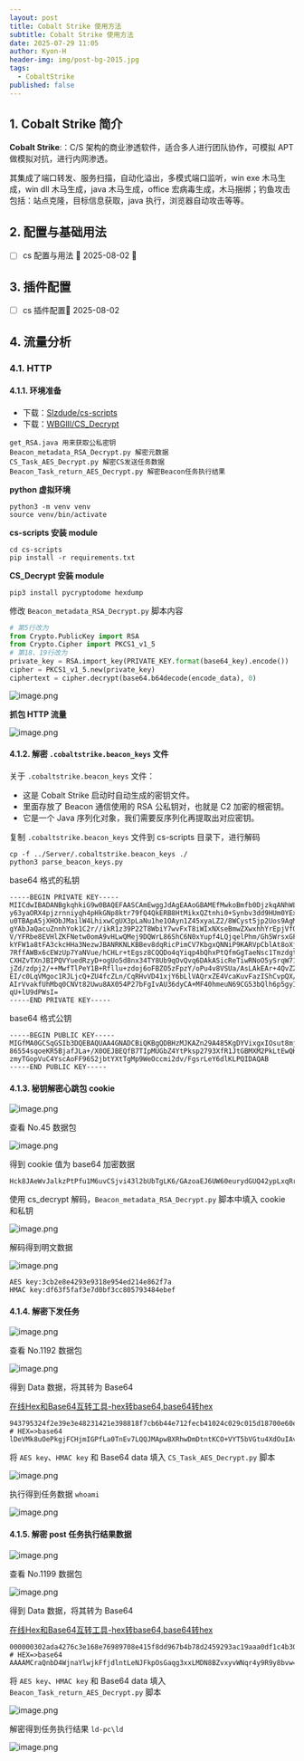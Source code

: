 ```yaml
---
layout: post
title: Cobalt Strike 使用方法
subtitle: Cobalt Strike 使用方法
date: 2025-07-29 11:05
author: Kyon-H
header-img: img/post-bg-2015.jpg
tags:
  - CobaltStrike
published: false
---
```

## 1. Cobalt Strike 简介

**Cobalt Strike**:：C/S 架构的商业渗透软件，适合多人进行团队协作，可模拟 APT 做模拟对抗，进行内网渗透。

其集成了端口转发、服务扫描，自动化溢出，多模式端口监听，win exe 木马生成，win dll 木马生成，java 木马生成，office 宏病毒生成，木马捆绑；钓鱼攻击包括：站点克隆，目标信息获取，java 执行，浏览器自动攻击等等。

## 2. 配置与基础用法

- [ ] cs 配置与用法 🛫 2025-08-02 🔼 

## 3. 插件配置

- [ ] cs 插件配置📅 2025-08-02 
## 4. 流量分析

### 4.1. HTTP

#### 4.1.1. 环境准备

- 下载：[Slzdude/cs-scripts](https://github.com/Slzdude/cs-scripts)
- 下载：[WBGlIl/CS_Decrypt](https://github.com/WBGlIl/CS_Decrypt)

```text
get_RSA.java 用来获取公私密钥
Beacon_metadata_RSA_Decrypt.py 解密元数据
CS_Task_AES_Decrypt.py 解密CS发送任务数据
Beacon_Task_return_AES_Decrypt.py 解密Beacon任务执行结果
```

**python 虚拟环境**

```shell
python3 -m venv venv
source venv/bin/activate
```

**cs-scripts 安装 module**

```shell
cd cs-scripts
pip install -r requirements.txt
```

**CS_Decrypt 安装 module**

```shell
pip3 install pycryptodome hexdump
```

修改 `Beacon_metadata_RSA_Decrypt.py` 脚本内容

```python
# 第5行改为
from Crypto.PublicKey import RSA  
from Crypto.Cipher import PKCS1_v1_5
# 第18、19行改为
private_key = RSA.import_key(PRIVATE_KEY.format(base64_key).encode())
cipher = PKCS1_v1_5.new(private_key)
ciphertext = cipher.decrypt(base64.b64decode(encode_data), 0)
```

![image.png](https://img.ghostliner.top/MNTJyW.png)

**抓包 HTTP 流量**

![image.png](https://img.ghostliner.top/BA3uKX.png)

#### 4.1.2. 解密 `.cobaltstrike.beacon_keys` 文件

关于 `.cobaltstrike.beacon_keys` 文件：
- 这是 Cobalt Strike 启动时自动生成的密钥文件。
- 里面存放了 Beacon 通信使用的 RSA 公私钥对，也就是 C2 加密的根密钥。
- 它是一个 Java 序列化对象，我们需要反序列化再提取出对应密钥。

复制 `.cobaltstrike.beacon_keys` 文件到 cs-scripts 目录下，进行解码

```shell
cp -f ../Server/.cobaltstrike.beacon_keys ./
python3 parse_beacon_keys.py
```

base64 格式的私钥

```
-----BEGIN PRIVATE KEY-----
MIICdwIBADANBgkqhkiG9w0BAQEFAASCAmEwggJdAgEAAoGBAMEfMwkoBmfb0DjzkqANhWLGDEg6
y63yaORX4pjzrnniyqh4pHkGNp8ktr79fQ4QkERB8HtMikxQZtnhi0+Synbv3dd9HUm0YExczY+Q
u0TBApA5jXHObJMailW4LhixwCgUX3pLaNu1he1OAyn1Z45xyaLZ2/8WCyst5jp2Uos9AgMBAAEC
gYAbJaQacuZnnhYok1C2r//ikR1z39P22T8WbiY7wvFxT8iWIxNXseBmwZXwxhhYrEpjVfOUmX9N
V/YFRbe8EVHlZKFNetw0omA9vHLwQMej9DQWrL86ShC6N0xYupf4LQjqelPhm/Gh5WrsxGFVctHQ
kYFW1a8tFA3ckcHHa3NezwJBANRKNLKBBev8dqRicPimCV7KbgxQNNiP9KARVpCblAt8oXj8qbH7
7RffAWBx6cEWzUp7YaNVue/hCHLr+tEgsz8CQQDo4qYiqp4bQhxPtQfmGgTaeNsc1Tmzdgtk4R5r
CXHZvTXnJBIPQVYuedRzyD+ogUo5d8nx34TY8Ub9qOvQvq6DAkASicReTiwRNoO5ySrqW713vJ+t
jZd/zdpj2/++MwfTlPeY1B+Rfllu+zdoj6oFBZO5zFpzY/oPu4v8VSUa/AsLAkEAr+4QvZ2Q5Vyz
EI/c0LqVMgoc1RJLjcQ+ZU4fcZLn/CqRHvVD41xjY6bLlVAQrxZE4VcaKuvFazIShCvpQX/bSwJB
AIrVvakfUhMbq0CNVt82Uwu8AX054P27bFgIvAU36dyCA+MF40hmeuN69CG53bQlh6p5gyIFvlVi
qU+lU9dPWsI=
-----END PRIVATE KEY-----
```

base64 格式公钥

```
-----BEGIN PUBLIC KEY-----
MIGfMA0GCSqGSIb3DQEBAQUAA4GNADCBiQKBgQDBHzMJKAZn29A485KgDYVixgxIOsut8mjkV+KY
86554sqoeKR5BjafJLa+/X0OEJBEQfB7TIpMUGbZ4YtPksp2793XfR1JtGBMXM2PkLtEwQKQOY1x
zmyTGopVuC4YscAoFF96S2jbtYXtTgMp9WeOccmi2dv/FgsrLeY6dlKLPQIDAQAB
-----END PUBLIC KEY-----
```

#### 4.1.3. 秘钥解密心跳包 cookie

![image.png](https://img.ghostliner.top/BA3uKX.png)

查看 No.45 数据包

![image.png](https://img.ghostliner.top/xjPhx8.png)

得到 cookie 值为 base64 加密数据

```text
Hck8JAeWvJalkzPtPfu1M6uvCSjvi43l2bUbTgLK6/GAzoaEJ6UW60eurydGUQ42ypLxqRrOEiWYsXSHc4S5XErhbvaj6D8KlFzWMFRt5/tJCQjQmMv3pb3ziHSXp9ej65DFAjyn/Osh3smIVR+1VCAte7EogvDlgWspn+AYE70=
```

使用 cs_decrypt 解码，`Beacon_metadata_RSA_Decrypt.py` 脚本中填入 cookie 和私钥

![image.png](https://img.ghostliner.top/XNQNXs.png)

解码得到明文数据

![image.png](https://img.ghostliner.top/DOC2Xq.png)

```
AES key:3cb2e8e4293e9318e954ed214e862f7a
HMAC key:df63f5faf3e7d0bf3cc805793484ebef
```

#### 4.1.4. 解密下发任务

![image.png](https://img.ghostliner.top/BA3uKX.png)

查看 No.1192 数据包

![image.png](https://img.ghostliner.top/bcI5MB.png)

得到 Data 数据，将其转为 Base64

[在线Hex和Base64互转工具-hex转base64,base64转hex](https://config.net.cn/tools/HexToBase64.html)

```
943795324f2e39e3e48231421e398818f7cb6b44e712fecb41024c029c015d18700e60ed9ed2823be5584f96d51adbb85dd3ae200be7a10287fb5a7e96909e85
# HEX=>base64
lDeVMk8uOePkgjFCHjmIGPfLa0TnEv7LQQJMApwBXRhwDmDtntKCO+VYT5bVGtu4XdOuIAvnoQKH+1p+lpCehQ==
```

将 `AES key`、`HMAC key` 和 Base64 data 填入 `CS_Task_AES_Decrypt.py` 脚本

![image.png](https://img.ghostliner.top/AFVgE9.png)

执行得到任务数据 `whoami`

![image.png](https://img.ghostliner.top/2RvCI8.png)

#### 4.1.5. 解密 post 任务执行结果数据

![image.png](https://img.ghostliner.top/BA3uKX.png)

查看 No.1199 数据包

![image.png](https://img.ghostliner.top/8zID6A.png)

得到 Data 数据，将其转为 Base64

[在线Hex和Base64互转工具-hex转base64,base64转hex](https://config.net.cn/tools/HexToBase64.html)

```
000000302ada4276c3e168e76989708e415f8dd967b4b78d2459293ac19aaa0df1c4b30337c059bf1caf58daabe32f51f72f1bbf
# HEX=>base64
AAAAMCraQnbD4WjnaYlwjkFfjdlntLeNJFkpOsGaqg3xxLMDN8BZvxyvWNqr4y9R9y8bvw==
```

将 `AES key`、`HMAC key` 和 Base64 data 填入 `Beacon_Task_return_AES_Decrypt.py` 脚本

![image.png](https://img.ghostliner.top/5MVyd4.png)

解密得到任务执行结果 `ld-pc\ld`

![image.png](https://img.ghostliner.top/Z0qRAK.png)

